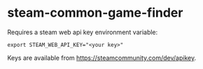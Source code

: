 # steam-common-game-finder
Requires a steam web api key environment variable:
```
export STEAM_WEB_API_KEY="<your key>"
```
Keys are available from https://steamcommunity.com/dev/apikey.
